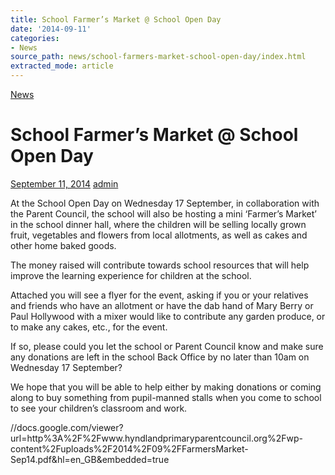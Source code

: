 ```yaml
---
title: School Farmer’s Market @ School Open Day
date: '2014-09-11'
categories:
- News
source_path: news/school-farmers-market-school-open-day/index.html
extracted_mode: article
---
```

[News](/news/)

# School Farmer’s Market @ School Open Day

[September 11, 2014](/news/school-farmers-market-school-open-day/) [admin](author/admin/)

At the School Open Day on Wednesday 17 September, in collaboration with the Parent Council, the school will also be hosting a mini ‘Farmer’s Market’ in the school dinner hall, where the children will be selling locally grown fruit, vegetables and flowers from local allotments, as well as cakes and other home baked goods.

The money raised will contribute towards school resources that will help improve the learning experience for children at the school.

Attached you will see a flyer for the event, asking if you or your relatives and friends who have an allotment or&nbsp;have the dab hand of Mary Berry or Paul Hollywood with a mixer would like to contribute any garden produce, or to make any cakes, etc., for the event.

If so, please could you let the school or Parent Council know and make sure any donations are left in the school Back Office by no later than 10am on Wednesday 17 September?

We hope that you will be able to help either by making donations or coming along to buy something from pupil-manned stalls when you come to school to see your children’s classroom and work.

//docs.google.com/viewer?url=http%3A%2F%2Fwww.hyndlandprimaryparentcouncil.org%2Fwp-content%2Fuploads%2F2014%2F09%2FFarmersMarket-Sep14.pdf&hl=en_GB&embedded=true
